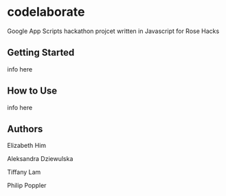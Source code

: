 # codelaborate

Google App Scripts hackathon projcet written in Javascript for Rose Hacks

## Getting Started

info here

## How to Use

info here

## Authors

Elizabeth Him

Aleksandra Dziewulska

Tiffany Lam

Philip Poppler
